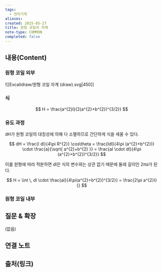 ```yaml
---
tags:
  - 전자기학
aliases: 
created: 2025-05-27
title: 원형 코일의 자계
note-type: COMMON
completed: false
---
```


## 내용(Content)
### 원형 코일 외부
![[Excalidraw/원형 코일 자계 (draw).svg|450]]
### 식
$$
H = \frac{a^{2}I}{2(a^{2}+b^{2})^{3/2}}
$$
### 유도 과정
dH가 원형 코일의 대칭성에 의해 다 소멸하므로 간단하게 식을 세울 수 있다.

$$
dH = \frac{I dl}{4\pi R^{2}} \cos\theta = \frac{Idl}{4\pi (a^{2}+b^{2})} \cdot \frac{a}{\sqrt{ a^{2}+b^{2} }} = \frac{aI \cdot dl}{4\pi (a^{2}+b^{2})^{3/2}}
$$


이를 원형에 따라 적분하면 dl은 식의 변수와는 상관 없기 때문에 둘레 길이인 $2\pi a$가 된다.

$$
H = \int \, dl \cdot \frac{aI}{4\pi(a^{2}+b^{2})^{3/2}} = \frac{2\pi a^{2}I}{}
$$


### 원형 코일 내부

## 질문 & 확장

(없음)

## 연결 노트

## 출처(링크)

